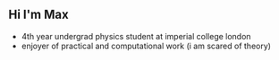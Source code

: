 Hi I'm Max
---
- 4th year undergrad physics student at imperial college london
- enjoyer of practical and computational work (i am scared of theory)
